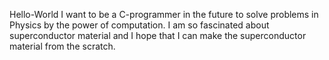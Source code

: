 Hello-World
I want to be a C-programmer in the future to solve problems in Physics by the power of computation.
I am so fascinated about superconductor material and I hope that I can make the superconductor material from the scratch.
